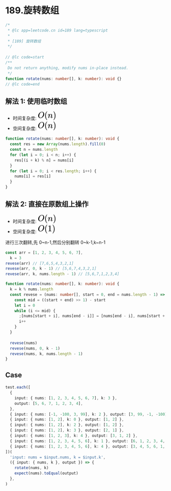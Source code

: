 # 189.旋转数组

```ts
/*
 * @lc app=leetcode.cn id=189 lang=typescript
 *
 * [189] 旋转数组
 */

// @lc code=start
/**
 Do not return anything, modify nums in-place instead.
 */
function rotate(nums: number[], k: number): void {}
// @lc code=end
```

## 解法 1: 使用临时数组

- 时间复杂度: <!-- $O(n)$ --> <img style="transform: translateY(0.1em); background: white;" src="./svg/o-n.svg" alt="O(n)">
- 空间复杂度: <!-- $O(n)$ --> <img style="transform: translateY(0.1em); background: white;" src="./svg/o-n.svg" alt="O(n)">

```ts
function rotate(nums: number[], k: number): void {
  const res = new Array(nums.length).fill(0)
  const n = nums.length
  for (let i = 0; i < n; i++) {
    res[(i + k) % n] = nums[i]
  }
  for (let i = 0; i < res.length; i++) {
    nums[i] = res[i]
  }
}
```

## 解法 2: 直接在原数组上操作

- 时间复杂度: <!-- $O(n)$ --> <img style="transform: translateY(0.1em); background: white;" src="./svg/o-n.svg" alt="O(n)">
- 空间复杂度: <!-- $O(1)$ --> <img style="transform: translateY(0.1em); background: white;" src="./svg/o-1.svg" alt="O(1)">

进行三次翻转,先 0~n-1,然后分别翻转 0~k-1,k~n-1

```ts
const arr = [1, 2, 3, 4, 5, 6, 7],
  k = 3
revese(arr) // [7,6,5,4,3,2,1]
revese(arr, 0, k - 1) // [5,6,7,4,3,2,1]
revese(arr, k, nums.length - 1) // [5,6,7,1,2,3,4]
```

```ts
function rotate(nums: number[], k: number): void {
  k = k % nums.length
  const revese = (nums: number[], start = 0, end = nums.length - 1) => {
    const mid = ((start + end) >> 1) - start
    let i = 0
    while (i <= mid) {
      ;[nums[start + i], nums[end - i]] = [nums[end - i], nums[start + i]]
      i++
    }
  }

  revese(nums)
  revese(nums, 0, k - 1)
  revese(nums, k, nums.length - 1)
}
```

## Case

```ts
test.each([
  {
    input: { nums: [1, 2, 3, 4, 5, 6, 7], k: 3 },
    output: [5, 6, 7, 1, 2, 3, 4],
  },
  { input: { nums: [-1, -100, 3, 99], k: 2 }, output: [3, 99, -1, -100] },
  { input: { nums: [1, 2], k: 0 }, output: [1, 2] },
  { input: { nums: [1, 2], k: 2 }, output: [1, 2] },
  { input: { nums: [1, 2], k: 3 }, output: [2, 1] },
  { input: { nums: [1, 2, 3], k: 4 }, output: [3, 1, 2] },
  { input: { nums: [1, 2, 3, 4, 5, 6], k: 1 }, output: [6, 1, 2, 3, 4, 5] },
  { input: { nums: [1, 2, 3, 4, 5, 6], k: 4 }, output: [3, 4, 5, 6, 1, 2] },
])(
  'input: nums = $input.nums, k = $input.k',
  ({ input: { nums, k }, output }) => {
    rotate(nums, k)
    expect(nums).toEqual(output)
  },
)
```

